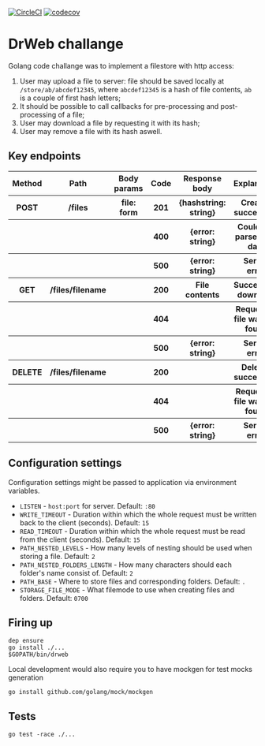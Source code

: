 [![CircleCI](https://circleci.com/gh/twonegatives/drweb_challenge.svg?style=svg)](https://circleci.com/gh/twonegatives/drweb_challenge)
[![codecov](https://codecov.io/gh/twonegatives/drweb_challenge/branch/master/graph/badge.svg)](https://codecov.io/gh/twonegatives/drweb_challenge)

# DrWeb challange

Golang code challange was to implement a filestore with http access:

1. User may upload a file to server: file should be saved locally at `/store/ab/abcdef12345`, where `abcdef12345` is a hash of file contents, `ab` is a couple of first hash letters;
2. It should be possible to call callbacks for pre-processing and post-processing of a file;
3. User may download a file by requesting it with its hash;
4. User may remove a file with its hash aswell.

## Key endpoints

<table>
  <thead>
    <tr>
      <th>Method</th>
      <th>Path</th>
      <th>Body params</th>
      <th>Code</th>
      <th>Response body</th>
      <th>Explanation</th>
    </tr>
  </thead>
  <tbody>
    <tr>
      <th>POST</th>
      <th>/files</th>
      <th>file: form</th>
      <th>201</th>
      <th>{hashstring: string}</th>
      <th>Created succesfully</th>
    </tr>
    <tr>
      <th></th>
      <th></th>
      <th></th>
      <th>400</th>
      <th>{error: string}</th>
      <th>Could not parse form data</th>
    </tr>
    <tr>
      <th></th>
      <th></th>
      <th></th>
      <th>500</th>
      <th>{error: string}</th>
      <th>Server error</th>
    </tr>
    <tr>
      <th>GET</th>
      <th>/files/filename</th>
      <th></th>
      <th>200</th>
      <th>File contents</th>
      <th>Successfull download</th>
    </tr>
    <tr>
      <th></th>
      <th></th>
      <th></th>
      <th>404</th>
      <th></th>
      <th>Requested file was not found</th>
    </tr>
    <tr>
      <th></th>
      <th></th>
      <th></th>
      <th>500</th>
      <th>{error: string}</th>
      <th>Server error</th>
    </tr>
    <tr>
      <th>DELETE</th>
      <th>/files/filename</th>
      <th></th>
      <th>200</th>
      <th></th>
      <th>Deleted succesfully</th>
    </tr>
    <tr>
      <th></th>
      <th></th>
      <th></th>
      <th>404</th>
      <th></th>
      <th>Requested file was not found</th>
    </tr>
    <tr>
      <th></th>
      <th></th>
      <th></th>
      <th>500</th>
      <th>{error: string}</th>
      <th>Server error</th>
    </tr>
  </tbody>
</table>

## Configuration settings

Configuration settings might be passed to application via environment variables.

* `LISTEN` - `host:port` for server. Default: `:80`
* `WRITE_TIMEOUT` - Duration within which the whole request must be written back to the client (seconds). Default: `15`
* `READ_TIMEOUT` - Duration within which the whole request must be read from the client (seconds). Default: `15`
* `PATH_NESTED_LEVELS` - How many levels of nesting should be used when storing a file. Default: `2`
* `PATH_NESTED_FOLDERS_LENGTH` - How many characters should each folder's name consist of. Default: `2`
* `PATH_BASE` - Where to store files and corresponding folders. Default: `.`
* `STORAGE_FILE_MODE` - What filemode to use when creating files and folders. Default: `0700`

## Firing up

```
dep ensure
go install ./...
$GOPATH/bin/drweb
```

Local development would also require you to have mockgen for test mocks generation
```
go install github.com/golang/mock/mockgen
```

## Tests

```
go test -race ./...
```
